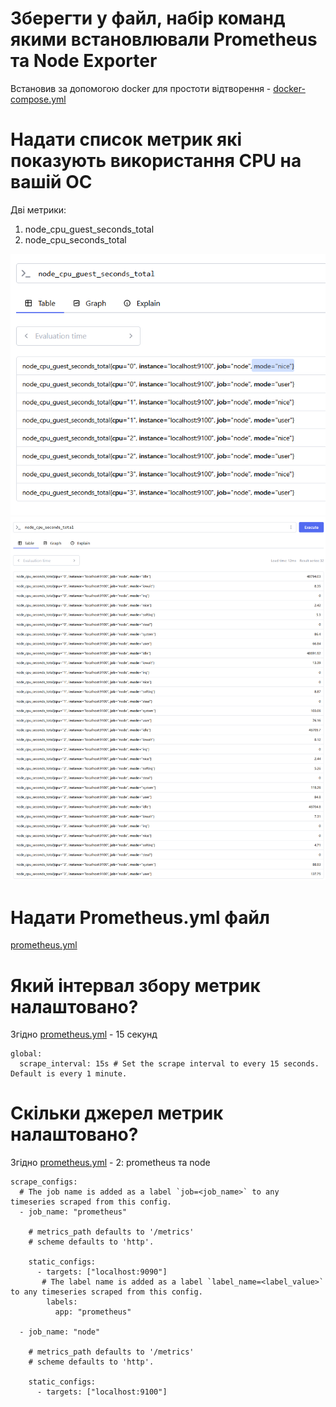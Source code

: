 # Зберегти у файл, набір команд якими встановлювали Prometheus та Node Exporter
Встановив за допомогою docker для простоти відтворення - [docker-compose.yml](docker-compose.yml)

# Надати список метрик які показують використання CPU на вашій ОС
Дві метрики:
1. node_cpu_guest_seconds_total
1. node_cpu_seconds_total

![alt text](doc/image.png)
![alt text](doc/image-1.png)

# Надати Prometheus.yml файл
[prometheus.yml](prometheus.yml)

# Який інтервал збору метрик налаштовано?
Згідно [prometheus.yml](prometheus.yml) - 15 секунд
```
global:
  scrape_interval: 15s # Set the scrape interval to every 15 seconds. Default is every 1 minute.

```

# Скільки джерел метрик налаштовано?
Згідно [prometheus.yml](prometheus.yml) - 2: prometheus та node
```
scrape_configs:
  # The job name is added as a label `job=<job_name>` to any timeseries scraped from this config.
  - job_name: "prometheus"

    # metrics_path defaults to '/metrics'
    # scheme defaults to 'http'.

    static_configs:
      - targets: ["localhost:9090"]
       # The label name is added as a label `label_name=<label_value>` to any timeseries scraped from this config.
        labels:
          app: "prometheus"

  - job_name: "node"

    # metrics_path defaults to '/metrics'
    # scheme defaults to 'http'.

    static_configs:
      - targets: ["localhost:9100"]

```